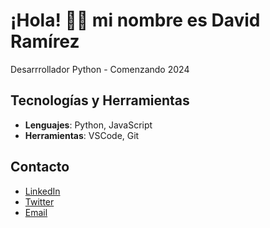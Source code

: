 # ¡Hola! 🧑‍💻 mi nombre es David Ramírez 



Desarrrollador Python - Comenzando  2024

## Tecnologías y Herramientas
- **Lenguajes**:  Python, JavaScript
- **Herramientas**: VSCode, Git


## Contacto
- [LinkedIn](https://www.linkedin.com/in/juanperez)
- [Twitter](https://twitter.com/juanperez)
- [Email](mailto:juanperez@example.com)

<!--
**code1608/code1608** is a ✨ _special_ ✨ repository because its `README.md` (this file) appears on your GitHub profile.

Here are some ideas to get you started:

- 🔭 I’m currently working on ...
- 🌱 I’m currently learning ...
- 👯 I’m looking to collaborate on ...
- 🤔 I’m looking for help with ...
- 💬 Ask me about ...
- 📫 How to reach me: ...
- 😄 Pronouns: ...
- ⚡ Fun fact: ...
-->
